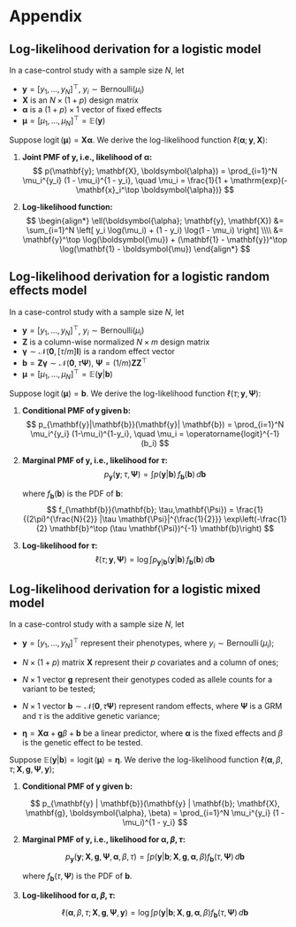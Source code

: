 # Appendix

## Log-likelihood derivation for a logistic model

In a case-control study with a sample size $N$, let

- $\mathbf{y}=[y_1,\ldots,y_N]^\top$, $y_i \sim \mathrm{Bernoulli}(\mu_i)$
- $\mathbf{X}$ is an $N \times (1 + p)$ design matrix
- $\boldsymbol{\alpha}$ is a $(1 + p) \times 1$ vector of fixed effects
- $\boldsymbol{\mu} = [\mu_1,\ldots,\mu_N]^\top = \mathbb{E}(\mathbf{y})$

Suppose $\operatorname{logit}(\boldsymbol{\mu})=\mathbf{X} \boldsymbol{\alpha}$. We derive the log-likelihood function $\ell(\boldsymbol{\alpha}; \mathbf{y}, \mathbf{X})$:

1. **Joint PMF of $\mathbf{y}$, i.e., likelihood of $\boldsymbol{\alpha}$:**
    $$
    p(\mathbf{y}; \mathbf{X}, \boldsymbol{\alpha}) = \prod_{i=1}^N \mu_i^{y_i} (1 - \mu_i)^{1 - y_i}, \quad \mu_i = \frac{1}{1 + \mathrm{exp}(-\mathbf{x}_i^\top \boldsymbol{\alpha})}
    $$

2. **Log-likelihood function:**
    $$
    \begin{align*}
    \ell(\boldsymbol{\alpha}; \mathbf{y}, \mathbf{X}) 
    &= \sum_{i=1}^N \left[ y_i \log(\mu_i) + (1 - y_i) \log(1 - \mu_i) \right] \\\\
    &= \mathbf{y}^\top \log(\boldsymbol{\mu}) + (\mathbf{1} - \mathbf{y})^\top \log(\mathbf{1} - \boldsymbol{\mu})
    \end{align*}
    $$

## Log-likelihood derivation for a logistic random effects model

In a case-control study with a sample size $N$, let

- $\mathbf{y}=[y_1,\ldots,y_N]^\top$, $y_i \sim \mathrm{Bernoulli}(\mu_i)$
- $\mathbf{Z}$ is a column-wise normalized $N \times m$ design matrix
- $\boldsymbol{\gamma} \sim \mathcal{N}(\mathbf{0}, [\tau/m] \mathbf{I})$ is a random effect vector
- $\mathbf{b} = \mathbf{Z}\boldsymbol{\gamma} \sim \mathcal{N}(\mathbf{0}, \tau \mathbf{\Psi})$, $\mathbf{\Psi} = (1/m)\mathbf{Z}\mathbf{Z}^\top$
- $\boldsymbol{\mu} = [\mu_1,\ldots,\mu_N]^\top = \mathbb{E}(\mathbf{y}|\mathbf{b})$

Suppose $\operatorname{logit}(\boldsymbol{\mu})=\mathbf{b}$. We derive the log-likelihood function $\ell(\tau; \mathbf{y}, \mathbf{\Psi})$:

1. **Conditional PMF of $\mathbf{y}$ given $\mathbf{b}$:**
     $$
     p_{\mathbf{y}|\mathbf{b}}(\mathbf{y}| \mathbf{b}) = \prod_{i=1}^N \mu_i^{y_i} (1-\mu_i)^{1-y_i}, \quad \mu_i = \operatorname{logit}^{-1}(b_i)
     $$

2. **Marginal PMF of $\mathbf{y}$, i.e., likelihood for $\tau$:**
     $$
     p_{\mathbf{y}}(\mathbf{y}; \tau, \mathbf{\Psi}) = \int p(\mathbf{y}|\mathbf{b})\, f_{\mathbf{b}}(\mathbf{b})\, d\mathbf{b}
     $$

    where $f_{\mathbf{b}}(\mathbf{b})$ is the PDF of $\mathbf{b}$:
    $$
     f_{\mathbf{b}}(\mathbf{b}; \tau,\mathbf{\Psi}) = \frac{1}{(2\pi)^{\frac{N}{2}} |\tau \mathbf{\Psi}|^{\frac{1}{2}}} \exp\left(-\frac{1}{2} \mathbf{b}^\top (\tau \mathbf{\Psi})^{-1} \mathbf{b}\right)
     $$

3. **Log-likelihood for $\tau$:**
     $$
     \ell(\tau; \mathbf{y}, \mathbf{\Psi}) = \log \int p_{\mathbf{y}|\mathbf{b}}(\mathbf{y}|\mathbf{b})\, f_{\mathbf{b}}(\mathbf{b})\, d\mathbf{b}
     $$

## Log-likelihood derivation for a logistic mixed model

In a case-control study with a sample size $N$, let

- $\mathbf{y} = [y_1,\ldots,y_N]^{\top}$ represent their phenotypes, where $y_i \sim \operatorname{Bernoulli}(\mu_i)$;

- $N \times (1 + p)$ matrix $\mathbf{X}$ represent their $p$ covariates and a column of ones;

- $N \times 1$ vector $\mathbf{g}$ represent their genotypes coded as allele counts for a variant to be tested;

- $N \times 1$ vector $\mathbf{b} \sim \mathcal{N}(\mathbf{0}, \tau \mathbf{\Psi})$ represent random effects, where $\mathbf{\Psi}$ is a GRM and $\tau$ is the additive genetic variance;

- $\boldsymbol{\eta} = \mathbf{X} \boldsymbol{\alpha} + \mathbf{g}\beta + \mathbf{b}$ be a linear predictor, where $\boldsymbol{\alpha}$ is the fixed effects and $\beta$ is the genetic effect to be tested.

Suppose $\mathbb{E}(\mathbf{y}|\mathbf{b}) = \operatorname{logit}(\boldsymbol{\mu})=\boldsymbol{\eta}$. We derive the log-likelihood function $\ell(\boldsymbol{\alpha}, \beta, \tau; \mathbf{X}, \mathbf{g}, \mathbf{\Psi}, \mathbf{y})$;

1. **Conditional PMF of $\mathbf{y}$ given $\mathbf{b}$:**

    $$
    p_{\mathbf{y} | \mathbf{b}}(\mathbf{y} | \mathbf{b}; \mathbf{X}, \mathbf{g}, \boldsymbol{\alpha}, \beta) = \prod_{i=1}^N \mu_i^{y_i} (1 - \mu_i)^{1 - y_i}
    $$

2. **Marginal PMF of $\mathbf{y}$, i.e., likelihood for $\boldsymbol{\alpha}, \beta, \tau$:**

    $$
    p_{\mathbf{y}}(\mathbf{y}; \mathbf{X}, \mathbf{g}, \mathbf{\Psi}, \boldsymbol{\alpha}, \beta, \tau) = \int p(\mathbf{y} | \mathbf{b}; \mathbf{X}, \mathbf{g}, \boldsymbol{\alpha}, \beta) f_{\mathbf{b}}(\tau, \mathbf{\Psi}) \, d\mathbf{b}
    $$

    where $f_{\mathbf{b}}(\tau, \mathbf{\Psi})$ is the PDF of $\mathbf{b}$.

3. **Log-likelihood for $\boldsymbol{\alpha}, \beta, \tau$:**

    $$
    \ell(\boldsymbol{\alpha}, \beta, \tau; \mathbf{X}, \mathbf{g}, \mathbf{\Psi}, \mathbf{y}) = \log \int p(\mathbf{y} | \mathbf{b}; \mathbf{X}, \mathbf{g}, \boldsymbol{\alpha}, \beta) f_{\mathbf{b}}(\tau, \mathbf{\Psi}) \, d\mathbf{b}
    $$
